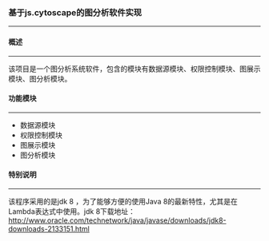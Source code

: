 ### **基于js.cytoscape的图分析软件实现**
***

#### **概述**
***

该项目是一个图分析系统软件，包含的模块有数据源模块、权限控制模块、图展示模块、图分析模块。

#### **功能模块**
***

* 数据源模块
* 权限控制模块
* 图展示模块
* 图分析模块

#### **特别说明**
***

该程序采用的是jdk 8 ，为了能够方便的使用Java 8的最新特性，尤其是在Lambda表达式中使用。jdk 8下载地址： http://www.oracle.com/technetwork/java/javase/downloads/jdk8-downloads-2133151.html